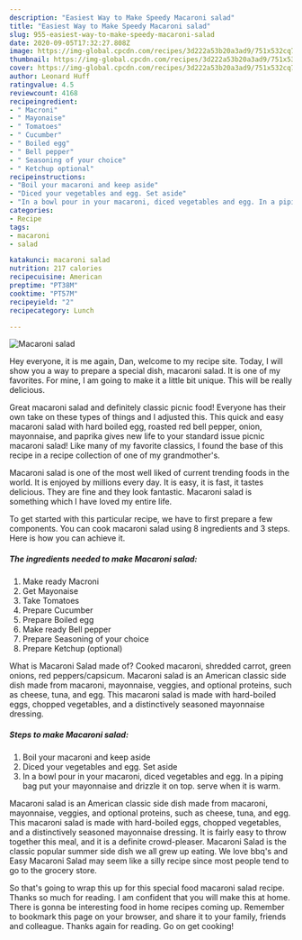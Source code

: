 ```yaml
---
description: "Easiest Way to Make Speedy Macaroni salad"
title: "Easiest Way to Make Speedy Macaroni salad"
slug: 955-easiest-way-to-make-speedy-macaroni-salad
date: 2020-09-05T17:32:27.808Z
image: https://img-global.cpcdn.com/recipes/3d222a53b20a3ad9/751x532cq70/macaroni-salad-recipe-main-photo.jpg
thumbnail: https://img-global.cpcdn.com/recipes/3d222a53b20a3ad9/751x532cq70/macaroni-salad-recipe-main-photo.jpg
cover: https://img-global.cpcdn.com/recipes/3d222a53b20a3ad9/751x532cq70/macaroni-salad-recipe-main-photo.jpg
author: Leonard Huff
ratingvalue: 4.5
reviewcount: 4168
recipeingredient:
- " Macroni"
- " Mayonaise"
- " Tomatoes"
- " Cucumber"
- " Boiled egg"
- " Bell pepper"
- " Seasoning of your choice"
- " Ketchup optional"
recipeinstructions:
- "Boil your macaroni and keep aside"
- "Diced your vegetables and egg. Set aside"
- "In a bowl pour in your macaroni, diced vegetables and egg. In a piping bag put your mayonnaise and drizzle it on top. serve when it is warm."
categories:
- Recipe
tags:
- macaroni
- salad

katakunci: macaroni salad 
nutrition: 217 calories
recipecuisine: American
preptime: "PT38M"
cooktime: "PT57M"
recipeyield: "2"
recipecategory: Lunch

---
```



![Macaroni salad](https://img-global.cpcdn.com/recipes/3d222a53b20a3ad9/751x532cq70/macaroni-salad-recipe-main-photo.jpg)

Hey everyone, it is me again, Dan, welcome to my recipe site. Today, I will show you a way to prepare a special dish, macaroni salad. It is one of my favorites. For mine, I am going to make it a little bit unique. This will be really delicious.

Great macaroni salad and definitely classic picnic food! Everyone has their own take on these types of things and I adjusted this. This quick and easy macaroni salad with hard boiled egg, roasted red bell pepper, onion, mayonnaise, and paprika gives new life to your standard issue picnic macaroni salad! Like many of my favorite classics, I found the base of this recipe in a recipe collection of one of my grandmother&#39;s.

Macaroni salad is one of the most well liked of current trending foods in the world. It is enjoyed by millions every day. It is easy, it is fast, it tastes delicious. They are fine and they look fantastic. Macaroni salad is something which I have loved my entire life.


To get started with this particular recipe, we have to first prepare a few components. You can cook macaroni salad using 8 ingredients and 3 steps. Here is how you can achieve it.

<!--inarticleads1-->

##### The ingredients needed to make Macaroni salad:

1. Make ready  Macroni
1. Get  Mayonaise
1. Take  Tomatoes
1. Prepare  Cucumber
1. Prepare  Boiled egg
1. Make ready  Bell pepper
1. Prepare  Seasoning of your choice
1. Prepare  Ketchup (optional)


What is Macaroni Salad made of? Cooked macaroni, shredded carrot, green onions, red peppers/capsicum. Macaroni salad is an American classic side dish made from macaroni, mayonnaise, veggies, and optional proteins, such as cheese, tuna, and egg. This macaroni salad is made with hard-boiled eggs, chopped vegetables, and a distinctively seasoned mayonnaise dressing. 

<!--inarticleads2-->

##### Steps to make Macaroni salad:

1. Boil your macaroni and keep aside
1. Diced your vegetables and egg. Set aside
1. In a bowl pour in your macaroni, diced vegetables and egg. In a piping bag put your mayonnaise and drizzle it on top. serve when it is warm.


Macaroni salad is an American classic side dish made from macaroni, mayonnaise, veggies, and optional proteins, such as cheese, tuna, and egg. This macaroni salad is made with hard-boiled eggs, chopped vegetables, and a distinctively seasoned mayonnaise dressing. It is fairly easy to throw together this meal, and it is a definite crowd-pleaser. Macaroni Salad is the classic popular summer side dish we all grew up eating. We love bbq&#39;s and Easy Macaroni Salad may seem like a silly recipe since most people tend to go to the grocery store. 

So that's going to wrap this up for this special food macaroni salad recipe. Thanks so much for reading. I am confident that you will make this at home. There is gonna be interesting food in home recipes coming up. Remember to bookmark this page on your browser, and share it to your family, friends and colleague. Thanks again for reading. Go on get cooking!
